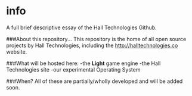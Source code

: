 # info
A full brief descriptive essay of the Hall Technologies Github.

###About this repository...
This repository is the home of all open source projects by Hall Technologies, including the http://halltechnologies.co website.

###What will be hosted here:
-the <b>Light</b> game engine
-the Hall Technologies site
-our experimental Operating System

###When?
All of these are partially/wholly developed and will be added soon.

